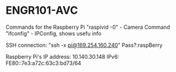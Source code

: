 # ENGR101-AVC
Commands for the Raspberry Pi
"raspivid -0" - Camera Command
"ifconfig" - IPConfig, shows usefu info

SSH connection:
"ssh -x pi@169.254.160.240"
Pass?:raspBerry

Raspberry Pi's IP address: 10.140.30.148
IPv6: FE80::7e3:a72c:63c3:bd73/64
